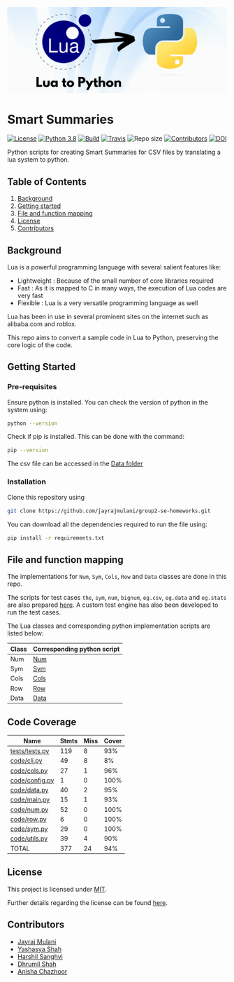![Intro page](./images/lua-to-python2.gif)

# Smart Summaries

[![License](https://img.shields.io/github/license/jayrajmulani/group2-se-homeworks)](https://github.com/jayrajmulani/group2-se-homeworks/blob/main/LICENSE)
[![Python 3.8](https://img.shields.io/badge/python-3.8-blue.svg)](https://www.python.org/downloads/release/python-3100/)
[![Build](https://github.com/jayrajmulani/group2-se-homeworks/actions/workflows/auto-test.yml/badge.svg)](https://github.com/jayrajmulani/group2-se-homeworks/actions/workflows/auto-test.yml)
[![Travis](https://app.travis-ci.com/jayrajmulani/group2-se-homeworks.svg?branch=main)](https://app.travis-ci.com/github/jayrajmulani/group2-se-homeworks/pull_requests)
![Repo size](https://img.shields.io/github/repo-size/jayrajmulani/group2-se-homeworks)
[![Contributors](https://img.shields.io/github/contributors/jayrajmulani/group2-se-homeworks.svg)](https://github.com/jayrajmulani/group2-se-hw1/graphs/contributors)
[![DOI](https://zenodo.org/badge/532305928.svg)](https://zenodo.org/badge/latestdoi/532305928)

Python scripts for creating Smart Summaries for CSV files by translating a lua system to python.

## Table of Contents

1. [Background](#background)
2. [Getting started](#getting-started)
3. [File and function mapping](#file-and-function-mapping)
4. [License](#license)
5. [Contributors](#contributors)

## Background

Lua is a powerful programming language with several salient features like:

- Lightweight : Because of the small number of core libraries required
- Fast : As it is mapped to C in many ways, the execution of Lua codes are very fast
- Flexible : Lua is a very versatile programming language as well

Lua has been in use in several prominent sites on the internet such as alibaba.com and roblox.

This repo aims to convert a sample code in Lua to Python, preserving the core logic of the code.

## Getting Started

### Pre-requisites

Ensure python is installed. You can check the version of python in the system using:

```bash
python --version
```

Check if pip is installed. This can be done with the command:

```bash
pip --version
```

The csv file can be accessed in the [Data folder](./data/file.csv)

### Installation

Clone this repository using

```bash
git clone https://github.com/jayrajmulani/group2-se-homeworks.git
```

You can download all the dependencies required to run the file using:

```bash
pip install -r requirements.txt
```

## File and function mapping

The implementations for `Num`, `Sym`, `Cols`, `Row` and `Data` classes are done in this repo.

The scripts for test cases `the`, `sym`, `num`, `bignum`, `eg.csv`, `eg.data` and `eg.stats` are also prepared [here](./tests/tests.py). A custom test engine has also been developed to run the test cases.

The Lua classes and corresponding python implementation scripts are listed below:

| Class | Corresponding python script |
| ----- | --------------------------- |
| Num   | [Num](./code/num.py)        |
| Sym   | [Sym](./code/sym.py)        |
| Cols  | [Cols](./code/cols.py)      |
| Row   | [Row](./code/row.py)        |
| Data  | [Data](./code/data.py)      |

## Code Coverage

| Name                               | Stmts | Miss | Cover |
| ---------------------------------- | ----- | ---- | ----- |
| [tests/tests.py](./tests/tests.py) | 119   | 8    | 93%   |
| [code/cli.py](./code/cli.py)       | 49    | 8    | 8%    |
| [code/cols.py](./code/cols.py)     | 27    | 1    | 96%   |
| [code/config.py](./code/config.py) | 1     | 0    | 100%  |
| [code/data.py](./code/data.py)     | 40    | 2    | 95%   |
| [code/main.py](./code/main.py)     | 15    | 1    | 93%   |
| [code/num.py](./code/num.py)       | 52    | 0    | 100%  |
| [code/row.py](./code/row.py)       | 6     | 0    | 100%  |
| [code/sym.py](./code/sym.py)       | 29    | 0    | 100%  |
| [code/utils.py](./code/utils.py)   | 39    | 4    | 90%   |
| TOTAL                              | 377   | 24   | 94%   |

## License

This project is licensed under [MIT](https://mit-license.org/).

Further details regarding the license can be found [here](https://github.com/jayrajmulani/group1-se-homeworks/blob/main/LICENSE).

## Contributors

- [Jayraj Mulani](https://github.com/jayrajmulani)
- [Yashasya Shah](https://github.com/Yashasya)
- [Harshil Sanghvi](https://github.com/Harshil47)
- [Dhrumil Shah](https://github.com/Dhrumil0310)
- [Anisha Chazhoor](https://github.com/anishasc99)
